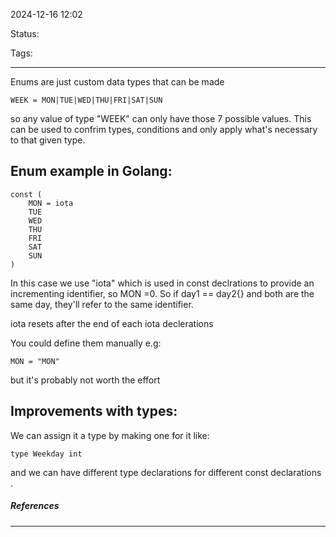 2024-12-16 12:02

Status:

Tags:

---
Enums are just custom data types that can be made

```
WEEK = MON|TUE|WED|THU|FRI|SAT|SUN
```
so any value of type "WEEK" can only have those 7 possible values. This can be used to confrim types, conditions and only apply what's necessary to that given type.

Enum example in Golang:
---

```
const (
    MON = iota
    TUE
    WED
    THU
    FRI
    SAT
    SUN
)
```
In this case we use "iota" which is used in const declrations to provide an incrementing identifier, so MON =0. So if day1 == day2{} and both are the same day, they'll refer to the same identifier.

iota resets after the end of each iota declerations

You could define them manually e.g:

```
MON = "MON"
```

but it's probably not worth the effort

Improvements with types:
--
We can assign it a type by making one for it like:
```
type Weekday int
```

and we can have different type declarations for different const declarations .




##### References


----
